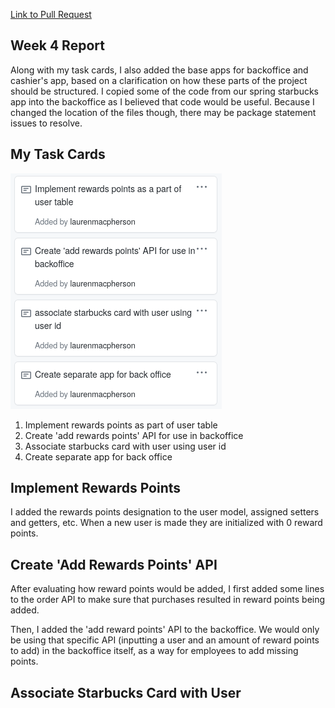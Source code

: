 [Link to Pull Request]()

## Week 4 Report ##

Along with my task cards, I also added the base apps for backoffice and cashier's app, based on a clarification on how these parts of the project should be structured. I copied some of the code from our spring starbucks app into the backoffice as I believed that code would be useful. Because I changed the location of the files though, there may be package statement issues to resolve. 

## My Task Cards ##

![My task cards this week](images/Week4_cards.png)

1. Implement rewards points as part of user table 
2. Create 'add rewards points' API for use in backoffice
3. Associate starbucks card with user using user id 
4. Create separate app for back office 

## Implement Rewards Points ##

I added the rewards points designation to the user model, assigned setters and getters, etc. When a new user is made they are initialized with 0 reward points. 

## Create 'Add Rewards Points' API 

After evaluating how reward points would be added, I first added some lines to the order API to make sure that purchases resulted in reward points being added. 

Then, I added the 'add reward points' API to the backoffice. We would only be using that specific API (inputting a user and an amount of reward points to add) in the backoffice itself, as a way for employees to add missing points. 

## Associate Starbucks Card with User ##


